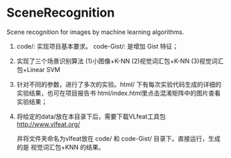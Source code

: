 # SceneRecognition
   Scene recognition for images by machine learning algorithms. 

1. code/: 实现项目基本要求。 code-Gist/: 是增加 Gist 特征；

2. 实现了三个场景识别算法
   (1)小图像+K-NN  (2)视觉词汇包+K-NN (3)视觉词汇包+Linear SVM

3. 针对不同的参数，进行了多次的实验。html/ 下有每次实验代码生成的详细的实验结果，也可在项目报告书 html/index.html里点击混淆矩阵中的图片查看实验结果；

4. 将给定的data/放在本目录下后，需要下载VLfeat工具包 http://www.vlfeat.org/

   并将文件夹命名为vlfeat放在 code/ 和 code-Gist/ 目录下。直接运行，生成的是 视觉词汇包+KNN 的结果。
